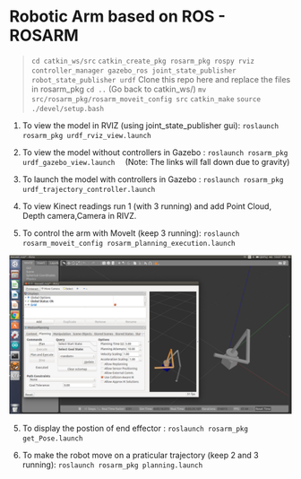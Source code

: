 # Robotic Arm based on ROS - ROSARM

> `cd catkin_ws/src`
> `catkin_create_pkg rosarm_pkg rospy rviz controller_manager gazebo_ros joint_state_publisher robot_state_publisher urdf`
>  Clone this repo here and replace the files in rosarm_pkg
> `cd ..` (Go back to catkin_ws/)
> `mv src/rosarm_pkg/rosarm_moveit_config src`
> `catkin_make`
> `source ./devel/setup.bash`


1. To view the model in RVIZ (using joint_state_publisher gui): `roslaunch rosarm_pkg urdf_rviz_view.launch`

2. To view the model without controllers in Gazebo : `roslaunch rosarm_pkg urdf_gazebo_view.launch  ` 
   (Note: The links will fall down due to gravity)

3. To launch the model with controllers in Gazebo : `roslaunch rosarm_pkg urdf_trajectory_controller.launch `

4. To view Kinect readings run 1 (with 3 running) and add Point Cloud, Depth camera,Camera in RIVZ.

5. To control the arm with MoveIt (keep 3 running): `roslaunch rosarm_moveit_config rosarm_planning_execution.launch` 

![](Screenshot%20from%202019-02-02%2022-07-05.png)

5. To display the postion of end effector : `roslaunch rosarm_pkg get_Pose.launch `

6. To make the robot move on a praticular trajectory (keep 2 and 3 running): `roslaunch rosarm_pkg planning.launch `

